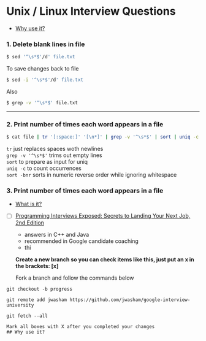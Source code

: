 # Unix / Linux Interview Questions

- [Why use it?](#why-use-it)

### 1. Delete blank lines in file
```bash
$ sed '^\s*$'/d' file.txt
```
To save changes back to file
```bash
$ sed -i '^\s*$'/d' file.txt
```
Also
```bash
$ grep -v '^\s*$' file.txt
```
<hr />

### 2. Print number of times each word appears in a file
```bash 
$ cat file | tr '[:space:]' '[\n*]' | grep -v '^\s*$' | sort | uniq -c | sort -bnr
```

`tr` just replaces spaces woth newlines
<br/>`grep -v '^\s*$'` trims out empty lines
<br/>`sort` to prepare as input for uniq
<br/>`uniq -c` to count occurrences
<br/>`sort -bnr` sorts in numeric reverse order while ignoring whitespace

### 3. Print number of times each word appears in a file

- [What is it?](#what-is-it)

- [ ] [Programming Interviews Exposed: Secrets to Landing Your Next Job, 2nd Edition](http://www.wiley.com/WileyCDA/WileyTitle/productCd-047012167X.html)
    - answers in C++ and Java
    - recommended in Google candidate coaching
    - thi
    
    **Create a new branch so you can check items like this, just put an x in the brackets: [x]**


    Fork a branch and follow the commands below

`git checkout -b progress`

`git remote add jwasham https://github.com/jwasham/google-interview-university`

`git fetch --all`

    Mark all boxes with X after you completed your changes
    ## Why use it?
